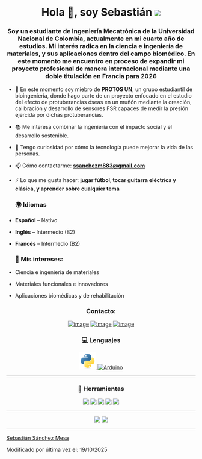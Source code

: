 <h1 align="center">Hola 👋, soy Sebastián <img height="40" src="https://emoji.gg/assets/emoji/7333-parrotdance.gif"></h1>
<h3 align="center">Soy un estudiante de Ingeniería Mecatrónica de la Universidad Nacional de Colombia, actualmente en mi cuarto año de estudios. Mi interés radica en la ciencia e ingeniería de materiales, y sus aplicaciones dentro del campo biomédico. En este momento me encuentro en proceso de expandir mi proyecto profesional de manera internacional mediante una doble titulación en Francia para 2026</h3>

- 🔬 En este momento soy miebro de **PROTOS UN**, un grupo estudiantil de bioingeniería, donde hago parte de un proyecto enfocado en el estudio del efecto de protuberancias óseas en un muñón mediante la creación, calibración y desarrollo de sensores FSR capaces de medir la presión ejercida por dichas protuberancias.

- 📚 Me interesa combinar la ingeniería con el impacto social y el desarrollo sostenible.

- 🔭 Tengo curiosidad por cómo la tecnología puede mejorar la vida de las personas.

- 📫 Cómo contactarme: **ssanchezm883@gmail.com**

- ⚡ Lo que me gusta hacer: **jugar fútbol, tocar guitarra eléctrica y clásica, y aprender sobre cualquier  tema**

  ### 🌍 Idiomas
- **Español** – Nativo  
- **Inglés** – Intermedio (B2)  
- **Francés** – Intermedio (B2)

  ### 🔬 Mis intereses:
- Ciencia e ingeniería de materiales  
- Materiales funcionales e innovadores 
- Aplicaciones biomédicas y de rehabilitación  

<h3 align="center">Contacto:</h3>
<div align="center">

[![image](https://img.shields.io/badge/LinkedIn-0077B5?style=for-the-badge&logo=linkedin&logoColor=white)](https://www.linkedin.com/in/sebastián-sánchez-mesa-7072951a9)
[![image](https://img.shields.io/badge/Instagram-E4405F?style=for-the-badge&logo=instagram&logoColor=white)](https://www.instagram.com/sbstn_szz)
[![image](https://img.shields.io/badge/Gmail-D14836?style=for-the-badge&logo=gmail&logoColor=white)](mailto:ssanchezm883@gmail.com)
  
</div>

<h3 align="center">💻 Lenguajes</h3>

<p align="center">
  <!-- Python -->
  <a href="https://www.python.org" target="_blank">
    <img src="https://raw.githubusercontent.com/devicons/devicon/master/icons/python/python-original.svg" alt="Python" width="45" height="45"/>
  </a>

  <!-- Arduino -->
  <a href="https://www.arduino.cc/" target="_blank">
    <img src="https://cdn.worldvectorlogo.com/logos/arduino-1.svg" alt="Arduino" width="45" height="45"/>
  </a>
</p>

---

<h3 align="center">🧰 Herramientas</h3>

<p align="center">
  <!-- AutoCAD -->
  <a href="https://www.autodesk.com/products/autocad/overview" target="_blank">
    <img src="https://img.shields.io/badge/AutoCAD-E50914?style=flat-square&logo=autodesk&logoColor=white" width="100"/>
  </a>

  <!-- Fusion 360 -->
  <a href="https://www.autodesk.com/products/fusion-360/overview" target="_blank">
    <img src="https://img.shields.io/badge/Fusion360-FF6F00?style=flat-square&logo=autodesk&logoColor=white" width="100"/>
  </a>

  <!-- LTspice -->
  <a href="https://www.analog.com/en/design-center/design-tools-and-calculators/ltspice-simulator.html" target="_blank">
    <img src="https://img.shields.io/badge/LTspice-00599C?style=flat-square&logo=analogdevices&logoColor=white" width="100"/>
  </a>

  <!-- KiCad -->
  <a href="https://www.kicad.org/" target="_blank">
    <img src="https://img.shields.io/badge/KiCad-314CB6?style=flat-square&logo=kicad&logoColor=white" width="100"/>
  </a>

  <!-- DaVinci Resolve -->
  <a href="https://www.blackmagicdesign.com/products/davinciresolve/" target="_blank">
    <img src="https://img.shields.io/badge/DaVinci_Resolve-233A61?style=flat-square&logo=davinciresolve&logoColor=white" width="130"/>
  </a>
</p>

---

<p align="center">
  <img height="150" src="https://github-readme-stats.vercel.app/api?username=ssanchez8&theme=react&show_icons=true&include_all_commits=true" />
  <img height="150" src="https://github-readme-stats.vercel.app/api/top-langs/?username=ssanchez8&theme=react&layout=compact" />
</p>



------

[Sebastián Sánchez Mesa](https://github.com/ssanchez8)

Modificado por última vez el: 19/10/2025
